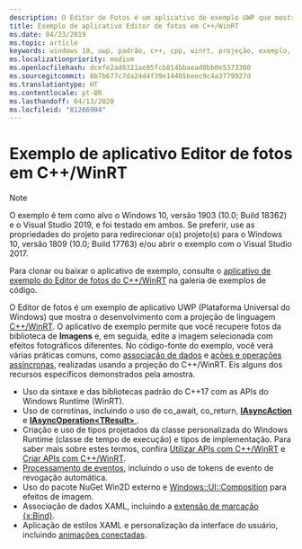 ```yaml
---
description: O Editor de Fotos é um aplicativo de exemplo UWP que mostra o desenvolvimento com a projeção de linguagem C++/WinRT. O aplicativo de exemplo permite recuperar fotos da biblioteca Imagens e, em seguida, editar a imagem selecionada com efeitos fotográficos variados.
title: Exemplo de aplicativo Editor de fotos em C++/WinRT
ms.date: 04/23/2019
ms.topic: article
keywords: windows 10, uwp, padrão, c++, cpp, winrt, projeção, exemplo, aplicativo, foto, editor
ms.localizationpriority: medium
ms.openlocfilehash: dcefe2ad8321ae85fcb814bbaead0bb0e5373300
ms.sourcegitcommit: 8b7b677c7da24d4f39e14465beec9c4a3779927d
ms.translationtype: HT
ms.contentlocale: pt-BR
ms.lasthandoff: 04/13/2020
ms.locfileid: "81266904"
---
```

# <a name="photo-editor-cwinrt-sample-application"></a>Exemplo de aplicativo Editor de fotos em C++/WinRT

> [!NOTE]
> O exemplo é tem como alvo o Windows 10, versão 1903 (10.0; Build 18362) e o Visual Studio 2019, e foi testado em ambos. Se preferir, use as propriedades do projeto para redirecionar o(s) projeto(s) para o Windows 10, versão 1809 (10.0; Build 17763) e/ou abrir o exemplo com o Visual Studio 2017.

Para clonar ou baixar o aplicativo de exemplo, consulte o [aplicativo de exemplo do Editor de fotos do C++/WinRT](/samples/microsoft/windows-appsample-photo-editor/photo-editor-cwinrt-sample-application/) na galeria de exemplos de código.

O Editor de fotos é um exemplo de aplicativo UWP (Plataforma Universal do Windows) que mostra o desenvolvimento com a projeção de linguagem [C++/WinRT](intro-to-using-cpp-with-winrt.md). O aplicativo de exemplo permite que você recupere fotos da biblioteca de **Imagens** e, em seguida, edite a imagem selecionada com efeitos fotográficos diferentes. No código-fonte do exemplo, você verá várias práticas comuns, como [associação de dados](binding-property.md) e [ações e operações assíncronas](concurrency.md), realizadas usando a projeção do C++/WinRT. Eis alguns dos recursos específicos demonstrados pela amostra.

- Uso da sintaxe e das bibliotecas padrão do C++17 com as APIs do Windows Runtime (WinRT).
- Uso de corrotinas, incluindo o uso de co_await, co_return, [**IAsyncAction**](/uwp/api/windows.foundation.iasyncaction) e [**IAsyncOperation&lt;TResult&gt;** ](/uwp/api/windows.foundation.iasyncoperation-1).
- Criação e uso de tipos projetados da classe personalizada do Windows Runtime (classe de tempo de execução) e tipos de implementação. Para saber mais sobre estes termos, confira [Utilizar APIs com C++/WinRT](consume-apis.md) e [Criar APIs com C++/WinRT](author-apis.md).
- [Processamento de eventos](handle-events.md), incluindo o uso de tokens de evento de revogação automática.
- Uso do pacote NuGet Win2D externo e [Windows::UI::Composition](/uwp/api/windows.ui.composition) para efeitos de imagem.
- Associação de dados XAML, incluindo a [extensão de marcação {x:Bind}](https://docs.microsoft.com/windows/uwp/xaml-platform/x-bind-markup-extension).
- Aplicação de estilos XAML e personalização da interface do usuário, incluindo [animações conectadas](../design/motion/connected-animation.md).
